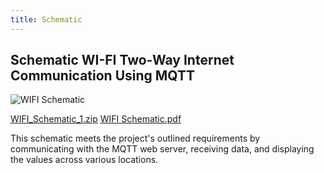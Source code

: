 ```yaml
---
title: Schematic
---
```


## Schematic WI-FI Two-Way Internet Communication Using MQTT

![WIFI Schematic](https://github.com/user-attachments/assets/8e655569-c88e-4c5c-a9be-870b18bf4ed9)


[WIFI_Schematic_1.zip](https://github.com/user-attachments/files/18918472/WIFI_Schematic_1.zip)
[WIFI Schematic.pdf](https://github.com/user-attachments/files/18918481/WIFI.Schematic.pdf)


This schematic meets the project's outlined requirements by communicating with the MQTT web server, receiving data, and displaying the values across various locations.
